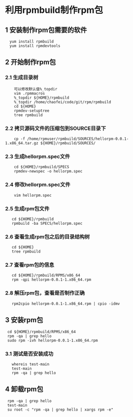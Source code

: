 # 利用rpmbuild制作rpm包
##  1 安装制作rpm包需要的软件
      yum install rpmbuild 
      yum install rpmdevtools
##  2 开始制作rpm包
###   2.1 生成目录树
        可以修改默认值%_topdir
        vim .rpmmacros
        %_topdir ${HOME}/rpmbuild
        %_topdir /home/chaofei/code/git/rpm/rpmbuild
        cd ${HOME}
        rpmdev-setuptree
        tree rpmbuild
###   2.2 拷贝源码文件的压缩包到SOURCE目录下
        cp -f /home/rpmuser/rpmbuild/SOURCES/hellorpm-0.0.1-1.x86_64.tar.gz ${HOME}/rpmbuild/SOURCES/
###   2.3 生成hellorpm.spec文件
        cd ${HOME}/rpmbuild/SPECS
        rpmdev-newspec -o hellorpm.spec
###   2.4 修改hellorpm.spec文件
        vim hellorpm.spec
###  2.5 生成rpm包文件
       cd ${HOME}/rpmbuild
       rpmbuild -ba SPECS/hellorpm.spec
###  2.6 查看生成rpm包之后的目录结构树
       cd ${HOME}
       tree rpmbuild
###  2.7 查看rpm包的信息
       cd ${HOME}/rpmbuild/RPMS/x86_64
       rpm -qpi hellorpm-0.0.1-1.x86_64.rpm
###  2.8 解压rpm包，查看是否制作正确
       rpm2cpio hellorpm-0.0.1-1.x86_64.rpm | cpio -idmv
## 3 安装rpm包
     cd ${HOME}/rpmbuild/RPMS/x86_64
     rpm -qa | grep hello
     sudo rpm -ivh hellorpm-0.0.1-1.x86_64.rpm
###  3.1 测试是否安装成功
       whereis test-main
       test-main
       rpm -qa | grep hello
## 4 卸载rpm包
     rpm -qa | grep hello
     test-main
     su root -c "rpm -qa | grep hello | xargs rpm -e"

